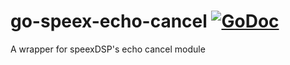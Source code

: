 # go-speex-echo-cancel [![GoDoc](https://godoc.org/github.com/DavidJones10/go-speex-echo-cancel?status.svg)](https://godoc.org/github.com/DavidJones10/go-speex-echo-cancel)
A wrapper for speexDSP's echo cancel module
